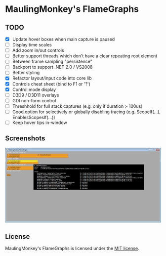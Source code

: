# MaulingMonkey's FlameGraphs

## TODO

- [x] Update hover boxes when main capture is paused
- [ ] Display time scales
- [ ] Add zoom in/out controls
- [ ] Better support threads which don't have a clear repeating root element
- [ ] Between frame sampling "persistence"
- [ ] Backport to support .NET 2.0 / VS2008
- [ ] Better styling
- [x] Refactor layout/input code into core lib
- [x] Controls cheat sheet (bind to F1 or '?')
- [x] Control mode display
- [ ] D3D9 / D3D11 overlays
- [ ] GDI non-form control
- [ ] Threshhold for full stack captures (e.g. only if duration > 100us)
- [ ] Good option for selectively or globally disabling tracing (e.g. ScopeIf(...), EnablesScopesIf(...))
- [ ] Keep hover tips in-window

## Screenshots

![Screenshot](.projnfo/screenshots/1.png "Screenshot")

## License

MaulingMonkey's FlameGraphs is licensed under the [MIT license](LICENSE.txt).
